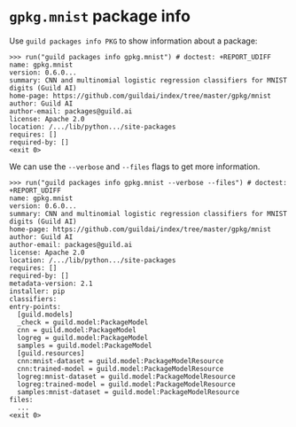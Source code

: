 # `gpkg.mnist` package info

Use `guild packages info PKG` to show information about a package:

    >>> run("guild packages info gpkg.mnist") # doctest: +REPORT_UDIFF
    name: gpkg.mnist
    version: 0.6.0...
    summary: CNN and multinomial logistic regression classifiers for MNIST digits (Guild AI)
    home-page: https://github.com/guildai/index/tree/master/gpkg/mnist
    author: Guild AI
    author-email: packages@guild.ai
    license: Apache 2.0
    location: /.../lib/python.../site-packages
    requires: []
    required-by: []
    <exit 0>

We can use the `--verbose` and `--files` flags to get more
information.

    >>> run("guild packages info gpkg.mnist --verbose --files") # doctest: +REPORT_UDIFF
    name: gpkg.mnist
    version: 0.6.0...
    summary: CNN and multinomial logistic regression classifiers for MNIST digits (Guild AI)
    home-page: https://github.com/guildai/index/tree/master/gpkg/mnist
    author: Guild AI
    author-email: packages@guild.ai
    license: Apache 2.0
    location: /.../lib/python.../site-packages
    requires: []
    required-by: []
    metadata-version: 2.1
    installer: pip
    classifiers:
    entry-points:
      [guild.models]
      _check = guild.model:PackageModel
      cnn = guild.model:PackageModel
      logreg = guild.model:PackageModel
      samples = guild.model:PackageModel
      [guild.resources]
      cnn:mnist-dataset = guild.model:PackageModelResource
      cnn:trained-model = guild.model:PackageModelResource
      logreg:mnist-dataset = guild.model:PackageModelResource
      logreg:trained-model = guild.model:PackageModelResource
      samples:mnist-dataset = guild.model:PackageModelResource
    files:
      ...
    <exit 0>

